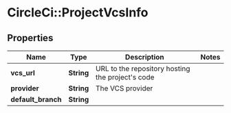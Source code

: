 # CircleCi::ProjectVcsInfo

## Properties
Name | Type | Description | Notes
------------ | ------------- | ------------- | -------------
**vcs_url** | **String** | URL to the repository hosting the project&#x27;s code | 
**provider** | **String** | The VCS provider | 
**default_branch** | **String** |  | 

